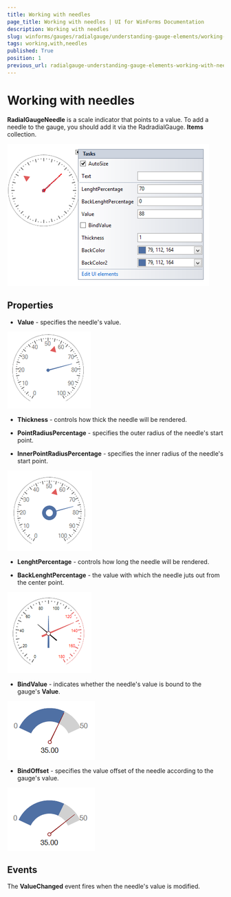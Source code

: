 ```yaml
---
title: Working with needles
page_title: Working with needles | UI for WinForms Documentation
description: Working with needles
slug: winforms/gauges/radialgauge/understanding-gauge-elements/working-with-needles
tags: working,with,needles
published: True
position: 1
previous_url: radialgauge-understanding-gauge-elements-working-with-needles
---
```


# Working with needles



__RadialGaugeNeedle__ is a scale indicator that points to a value. To add a needle to the gauge, you should add it via the RadradialGauge. __Items__ collection. 

![radialgauge-understanding-gauge-elements-working-with-needles 001](images/radialgauge-understanding-gauge-elements-working-with-needles001.png)

## Properties

* __Value__ - specifies the needle's value.
            
![radialgauge-understanding-gauge-elements-working-with-needles 002](images/radialgauge-understanding-gauge-elements-working-with-needles002.png)

* __Thickness__ - controls how thick the needle will be rendered.
            

* __PointRadiusPercentage__ - specifies the outer radius of the needle's start point.
            

* __InnerPointRadiusPercentage__ - specifies the inner radius of the needle's start point.
            
![radialgauge-understanding-gauge-elements-working-with-needles 003](images/radialgauge-understanding-gauge-elements-working-with-needles003.png)

* __LenghtPercentage__ - controls how long the needle will be rendered.
            

* __BackLenghtPercentage__ - the value with which the needle juts out from the center point.
            
![radialgauge-understanding-gauge-elements-working-with-needles 004](images/radialgauge-understanding-gauge-elements-working-with-needles004.png)

* __BindValue__ - indicates whether the needle's value is bound to the gauge's __Value__.
            
![radialgauge-understanding-gauge-elements-working-with-needles 005](images/radialgauge-understanding-gauge-elements-working-with-needles005.png)

* __BindOffset__ - specifies the value offset of the needle according to the gauge's value.
            
![radialgauge-understanding-gauge-elements-working-with-needles 006](images/radialgauge-understanding-gauge-elements-working-with-needles006.png)

## Events

The __ValueChanged__ event fires when the needle's value is modified.
      

